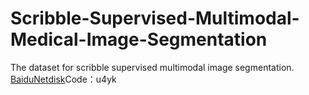 # Scribble-Supervised-Multimodal-Medical-Image-Segmentation
The dataset for scribble supervised multimodal image segmentation.
[BaiduNetdisk](https://pan.baidu.com/s/1ABqXZXrrtQMR9zIzCBlVSg?pwd=u4yk)Code：u4yk
